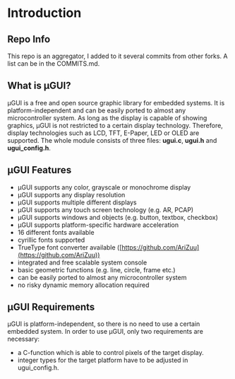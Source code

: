 # Introduction

## Repo Info
This repo is an aggregator, I added to it several commits from other forks. A list can be in the COMMITS.md. 

## What is µGUI?
µGUI is a free and open source graphic library for embedded systems. It is platform-independent
and can be easily ported to almost any microcontroller system. As long as the display is capable
of showing graphics, µGUI is not restricted to a certain display technology. Therefore, display
technologies such as LCD, TFT, E-Paper, LED or OLED are supported. The whole module
consists of three files: **ugui.c**, **ugui.h** and **ugui_config.h**.

## µGUI Features
* µGUI supports any color, grayscale or monochrome display
* µGUI supports any display resolution
* µGUI supports multiple different displays
* µGUI supports any touch screen technology (e.g. AR, PCAP)
* µGUI supports windows and objects (e.g. button, textbox, checkbox)
* µGUI supports platform-specific hardware acceleration
* 16 different fonts available
* cyrillic fonts supported
* TrueType font converter available ([https://github.com/AriZuu](https://github.com/AriZuu))
* integrated and free scalable system console
* basic geometric functions (e.g. line, circle, frame etc.)
* can be easily ported to almost any microcontroller system
* no risky dynamic memory allocation required

## µGUI Requirements
µGUI is platform-independent, so there is no need to use a certain embedded system. In order to
use µGUI, only two requirements are necessary:
* a C-function which is able to control pixels of the target display.
* integer types for the target platform have to be adjusted in ugui_config.h.
